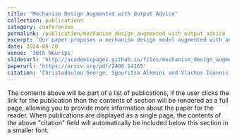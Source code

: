 ```yaml
---
title: "Mechanism Design Augmented with Output Advice"
collection: publications
category: conferences
permalink: /publication/mechanism_design_augmented_with_output_advice
excerpt: 'Our paper proposes a mechanism design model augmented with an output prediction and applies it to various problems using a universal error measure in the algorithmic design with predictions setting.'
date: 2024-06-20
venue: '36th Neurips'
slidesurl: 'http://academicpages.github.io/files/mechanism_design_augmented_with_output_advice_slides.pptx'
paperurl: 'https://arxiv.org/pdf/2406.14165'
citation: 'Christodoulou George, Sgouritsa Alkmini and Vlachos Ioannis (2024). &quot;Mechanism Design Augmented with Output Advice.&quot; <i>arXiv preprint arXiv:2406.14165</i>.'
---
```


The contents above will be part of a list of publications, if the user clicks the link for the publication than the contents of section will be rendered as a full page, allowing you to provide more information about the paper for the reader. When publications are displayed as a single page, the contents of the above "citation" field will automatically be included below this section in a smaller font.